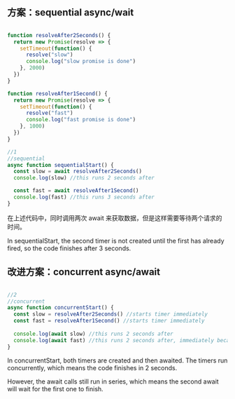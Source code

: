 
## 方案：sequential async/wait

```javascript

function resolveAfter2Seconds() {
  return new Promise(resolve => {
    setTimeout(function() {
      resolve("slow")
      console.log("slow promise is done")
    }, 2000)
  })
}

function resolveAfter1Second() {
  return new Promise(resolve => {
    setTimeout(function() {
      resolve("fast")
      console.log("fast promise is done")
    }, 1000)
  })
}

//1
//sequential
async function sequentialStart() {
  const slow = await resolveAfter2Seconds()
  console.log(slow) //this runs 2 seconds after 

  const fast = await resolveAfter1Second()
  console.log(fast) //this runs 3 seconds after
}

```

在上述代码中，同时调用两次 await 来获取数据，但是这样需要等待两个请求的时间。

In sequentialStart, the second timer is not created until the first has already fired, so the code finishes after 3 seconds.



## 改进方案：concurrent async/await

```javascript

//2
//concurrent
async function concurrentStart() {
  const slow = resolveAfter2Seconds() //starts timer immediately
  const fast = resolveAfter1Second() //starts timer immediately
  
  console.log(await slow) //this runs 2 seconds after
  console.log(await fast) //this runs 2 seconds after, immediately because fast is already resolved
}

```

In concurrentStart, both timers are created and then awaited. The timers run concurrently, which means the code finishes in 2 seconds.

However, the await calls still run in series, which means the second await will wait for the first one to finish. 


